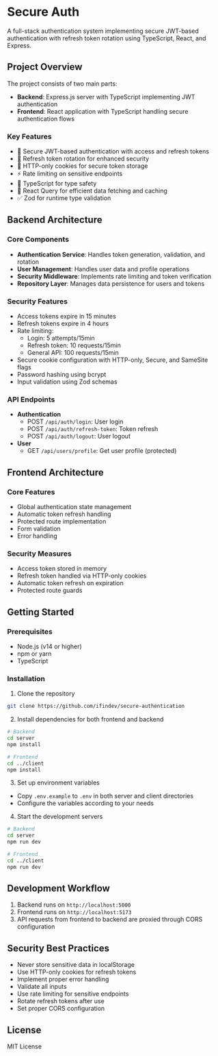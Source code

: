 # Secure Auth

A full-stack authentication system implementing secure JWT-based authentication with refresh token rotation using TypeScript, React, and Express.

## Project Overview

The project consists of two main parts:
- **Backend**: Express.js server with TypeScript implementing JWT authentication
- **Frontend**: React application with TypeScript handling secure authentication flows

### Key Features
- 🔐 Secure JWT-based authentication with access and refresh tokens
- 🔄 Refresh token rotation for enhanced security
- 🍪 HTTP-only cookies for secure token storage
- ⚡️ Rate limiting on sensitive endpoints
- 📝 TypeScript for type safety
- 🔄 React Query for efficient data fetching and caching
- ✅ Zod for runtime type validation

## Backend Architecture

### Core Components
- **Authentication Service**: Handles token generation, validation, and rotation
- **User Management**: Handles user data and profile operations
- **Security Middleware**: Implements rate limiting and token verification
- **Repository Layer**: Manages data persistence for users and tokens

### Security Features
- Access tokens expire in 15 minutes
- Refresh tokens expire in 4 hours
- Rate limiting:
  - Login: 5 attempts/15min
  - Refresh token: 10 requests/15min
  - General API: 100 requests/15min
- Secure cookie configuration with HTTP-only, Secure, and SameSite flags
- Password hashing using bcrypt
- Input validation using Zod schemas

### API Endpoints
- **Authentication**
  - POST `/api/auth/login`: User login
  - POST `/api/auth/refresh-token`: Token refresh
  - POST `/api/auth/logout`: User logout
- **User**
  - GET `/api/users/profile`: Get user profile (protected)

## Frontend Architecture

### Core Features
- Global authentication state management
- Automatic token refresh handling
- Protected route implementation
- Form validation
- Error handling

### Security Measures
- Access token stored in memory
- Refresh token handled via HTTP-only cookies
- Automatic token refresh on expiration
- Protected route guards

## Getting Started

### Prerequisites
- Node.js (v14 or higher)
- npm or yarn
- TypeScript

### Installation

1. Clone the repository
```bash
git clone https://github.com/ifindev/secure-authentication
```

2. Install dependencies for both frontend and backend
```bash
# Backend
cd server
npm install

# Frontend
cd ../client
npm install
```

3. Set up environment variables
- Copy `.env.example` to `.env` in both server and client directories
- Configure the variables according to your needs

4. Start the development servers
```bash
# Backend
cd server
npm run dev

# Frontend
cd ../client
npm run dev
```

## Development Workflow

1. Backend runs on `http://localhost:5000`
2. Frontend runs on `http://localhost:5173`
3. API requests from frontend to backend are proxied through CORS configuration

## Security Best Practices

- Never store sensitive data in localStorage
- Use HTTP-only cookies for refresh tokens
- Implement proper error handling
- Validate all inputs
- Use rate limiting for sensitive endpoints
- Rotate refresh tokens after use
- Set proper CORS configuration

## License

MIT License
